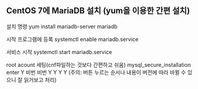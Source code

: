 ## CentOS 7에 MariaDB 설치 (yum을 이용한 간편 설치)

설치 명령
yum install mariadb-server mariadb

시작 프로그램에 등록
systemctl enable mariadb.service

서비스 시작
systemctl start mariadb.service

root acount 세팅(cnf파일하는 것보다 간편하고 쉬움)
mysql_secure_installation
enter
Y
비번
비번
Y
Y
Y
Y
(주의: 버튼 누르는 순서나 내용이 버전에 따라 바뀔 수 있으니 잘 읽거보고 처리)
